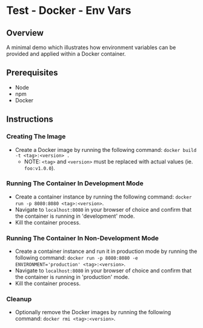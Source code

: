 # Test - Docker - Env Vars

## Overview
A minimal demo which illustrates how environment variables can be provided and applied within a Docker container.

## Prerequisites
- Node
- npm
- Docker

## Instructions

### Creating The Image
- Create a Docker image by running the following command: `docker build -t <tag>:<version> .`
  - NOTE: `<tag>` and `<version>` must be replaced with actual values (ie. `foo:v1.0.0`).

### Running The Container In Development Mode
- Create a container instance by running the following command: `docker run -p 8080:8080 <tag>:<version>`.
- Navigate to `localhost:8080` in your browser of choice and confirm that the container is running in 'development' mode.
- Kill the container process.

### Running The Container In Non-Development Mode
- Create a container instance and run it in production mode by running the following command: `docker run -p 8080:8080 -e ENVIRONMENT='production' <tag>:<version>`.
- Navigate to `localhost:8080` in your browser of choice and confirm that the container is running in 'production' mode.
- Kill the container process.

### Cleanup
- Optionally remove the Docker images by running the following command: `docker rmi <tag>:<version>`.
